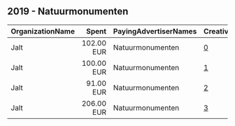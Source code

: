 ## 2019 - Natuurmonumenten 
|OrganizationName|Spent|PayingAdvertiserNames|CreativeUrls|Impressions|Genders|AgeBrackets|CountryCodes|BillingAddresses|CandidateBallotInformation|
|:---|---:|:---|:---|---:|:---|:---|:---|:---|:---|
|Jalt|102.00 EUR|Natuurmonumenten|[0](https://www.snap.com/political-ads/asset/ae6c6aad282fdb9ad0f994e838e1263cb450e46169e658114c0bc30c2302e453?mediaType=png)|69,705||30+|netherlands|"Krom boomssloot 22-1,Amsterdam,1011GW,NL"||
|Jalt|100.00 EUR|Natuurmonumenten|[1](https://www.snap.com/political-ads/asset/104d0b538130b741c73d6efc7426f4856884782af1bb4593315b17b213796480?mediaType=png)|73,786||30+|netherlands|"Krom boomssloot 22-1,Amsterdam,1011GW,NL"||
|Jalt|91.00 EUR|Natuurmonumenten|[2](https://www.snap.com/political-ads/asset/104d0b538130b741c73d6efc7426f4856884782af1bb4593315b17b213796480?mediaType=png)|66,833||30+|netherlands|"Krom boomssloot 22-1,Amsterdam,1011GW,NL"||
|Jalt|206.00 EUR|Natuurmonumenten|[3](https://www.snap.com/political-ads/asset/4b84e0d0272ce04bf667d009a868cf4fc4ed99f83e374b758647fccae076c827?mediaType=png)|142,020||30+|netherlands|"Krom boomssloot 22-1,Amsterdam,1011GW,NL"||
